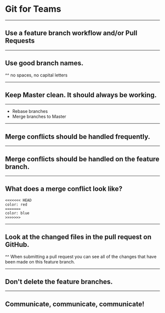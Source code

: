 # Git for Teams

---

## Use a feature branch workflow and/or Pull Requests

---

## Use good branch names.

^^ no spaces, no capital letters

---

## Keep Master clean. It should always be working.

---

- Rebase branches
- Merge branches to Master

---

## Merge conflicts should be handled frequently.

---

## Merge conflicts should be handled on the feature branch.

---

## What does a merge conflict look like?

```
<<<<<<< HEAD
color: red
=======
color: blue
>>>>>>>
```

---


## Look at the changed files in the pull request on GitHub.

^^ When submitting a pull request you can see all of the changes that have been made on this feature branch.

---

## Don't delete the feature branches.

---

## Communicate, communicate, communicate!
